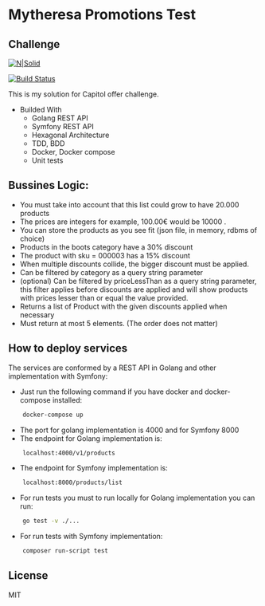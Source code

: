 # Mytheresa Promotions Test
## Challenge

[![N|Solid](https://cldup.com/dTxpPi9lDf.thumb.png)](https://nodesource.com/products/nsolid)

[![Build Status](https://travis-ci.org/joemccann/dillinger.svg?branch=master)](https://travis-ci.org/joemccann/dillinger)

This is my solution for Capitol offer challenge.

- Builded With
    - Golang REST API
    - Symfony REST API
    - Hexagonal Architecture
    - TDD, BDD
    - Docker, Docker compose
    - Unit tests

## Bussines Logic:

- You must take into account that this list could grow to have 20.000 products
- The prices are integers for example, 100.00€ would be 10000 .
- You can store the products as you see fit (json file, in memory, rdbms of choice)
- Products in the boots category have a 30% discount
- The product with sku = 000003 has a 15% discount
- When multiple discounts collide, the bigger discount must be applied.
- Can be filtered by category as a query string parameter
- (optional) Can be filtered by priceLessThan as a query string parameter, this filter applies before discounts are applied and will show products with prices
lesser than or equal the value provided.
- Returns a list of Product with the given discounts applied when necessary
- Must return at most 5 elements. (The order does not matter)


## How to deploy services

The services are conformed by a REST API in Golang and other implementation with Symfony:

- Just run the following command if you have docker and docker-compose installed:
```sh
    docker-compose up
```
- The port for golang implementation is 4000 and for Symfony 8000
- The endpoint for Golang implementation is:
```sh
    localhost:4000/v1/products
```
- The endpoint for Symfony implementation is:
```sh
    localhost:8000/products/list
```
- For run tests you must to run locally for Golang implementation you can run:
```sh
    go test -v ./...
```
- For run tests with Symfony implementation:
```sh
    composer run-script test
```


## License

MIT